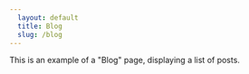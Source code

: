 ```yaml
---
  layout: default
  title: Blog
  slug: /blog
---
```


This is an example of a "Blog" page, displaying a list of posts.
